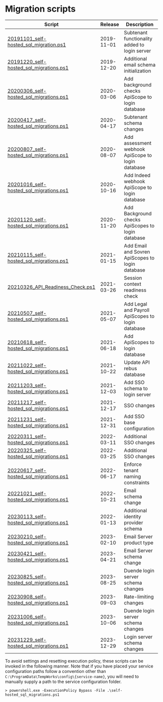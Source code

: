 # Migration scripts

| Script                                                                               | Release    | Description                                       |
|--------------------------------------------------------------------------------------|------------|---------------------------------------------------|
| [20191101_self-hosted_sql_migration.ps1](./20191101_self-hosted_sql_migration.ps1)   | 2019-11-01 | Subtenant functionality added to login server     |
| [20191220_self-hosted_sql_migrations.ps1](./20191220_self-hosted_sql_migrations.ps1) | 2019-12-20 | Additional email schema initialization            |
| [20200306_self-hosted_sql_migrations.ps1](./20200306_self-hosted_sql_migrations.ps1) | 2020-03-06 | Add background checks ApiScope to login database  |
| [20200417_self-hosted_sql_migrations.ps1](./20200417_self-hosted_sql_migrations.ps1) | 2020-04-17 | Subtenant schema changes                          |
| [20200807_self-hosted_sql_migrations.ps1](./20200807_self-hosted_sql_migrations.ps1) | 2020-08-07 | Add assessment webhook ApiScope to login database |
| [20201016_self-hosted_sql_migrations.ps1](./20201016_self-hosted_sql_migrations.ps1) | 2020-10-16 | Add Indeed webhook ApiScope to login database     |
| [20201120_self-hosted_sql_migrations.ps1](./20201120_self-hosted_sql_migrations.ps1) | 2020-11-20 | Add Background checks ApiScopes to login database |
| [20210115_self-hosted_sql_migrations.ps1](./20210115_self-hosted_sql_migrations.ps1) | 2021-01-15 | Add Email and Sovren ApiScopes to login database  |
| [20210326_API_Readiness_Check.ps1](./20210326_API_Readiness_Check.ps1)               | 2021-03-26 | Session context readiness check                   |
| [20210507_self-hosted_sql_migrations.ps1](./20210507_self-hosted_sql_migrations.ps1) | 2021-05-07 | Add Legal and Payroll ApiScopes to login database |
| [20210618_self-hosted_sql_migrations.ps1](./20210618_self-hosted_sql_migrations.ps1) | 2021-06-18 | Add ApiScopes to login database                   |
| [20211022_self-hosted_sql_migrations.ps1](./20211022_self-hosted_sql_migrations.ps1) | 2021-10-22 | Update API rebus database                         |
| [20211203_self-hosted_sql_migrations.ps1](./20211203_self-hosted_sql_migrations.ps1) | 2021-12-03 | Add SSO schema to login server                    |
| [20211217_self-hosted_sql_migrations.ps1](./20211217_self-hosted_sql_migrations.ps1) | 2021-12-17 | SSO changes                                       |
| [20211231_self-hosted_sql_migrations.ps1](./20211231_self-hosted_sql_migrations.ps1) | 2021-12-31 | Add SSO base configuration                        |
| [20220311_self-hosted_sql_migrations.ps1](./20220311_self-hosted_sql_migrations.ps1) | 2022-03-11 | Additional SSO changes                            |
| [20220325_self-hosted_sql_migrations.ps1](./20220325_self-hosted_sql_migrations.ps1) | 2022-03-25 | Additional SSO changes                            |
| [20220617_self-hosted_sql_migrations.ps1](./20220617_self-hosted_sql_migrations.ps1) | 2022-06-17 | Enforce tenant naming constraints                 |
| [20221021_self-hosted_sql_migrations.ps1](./20221021_self-hosted_sql_migrations.ps1) | 2022-10-21 | Email schema change                               |
| [20230113_self-hosted_sql_migrations.ps1](./20230113_self-hosted_sql_migrations.ps1) | 2022-01-13 | Additional identity provider schema               |
| [20230210_self-hosted_sql_migrations.ps1](./20230210_self-hosted_sql_migrations.ps1) | 2023-02-10 | Email Server product type                         |
| [20230421_self-hosted_sql_migrations.ps1](./20230421_self-hosted_sql_migrations.ps1) | 2023-04-21 | Email Server schema change                        |
| [20230825_self-hosted_sql_migrations.ps1](./20230825_self-hosted_sql_migrations.ps1) | 2023-08-25 | Duende login server schema changes                |
| [20230908_self-hosted_sql_migrations.ps1](./20230908_self-hosted_sql_migrations.ps1) | 2023-09-03 | Rate-limiting changes                             |
| [20231006_self-hosted_sql_migrations.ps1](./20231006_self-hosted_sql_migrations.ps1) | 2023-10-06 | Duende login server schema changes                |
| [20231229_self-hosted_sql_migrations.ps1](./20231229_self-hosted_sql_migrations.ps1) | 2023-12-29 | Login server schema changes                       |

To avoid settings and resetting execution policy, these scripts can be invoked in the following manner.  Note that if you have placed your service configuration paths follow a convention other than `C:\ProgramData\TempWorks\config\{service-name}`, you will need to manually supply a path to the service configuration folder.

```
> powershell.exe -ExecutionPolicy Bypass -File .\self-hosted_sql_migrations.ps1 
```
